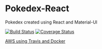 # Pokedex-React
Pokedex created using React and Material-UI

[![Build Status](https://travis-ci.org/dipernaa/Pokedex-React.svg?branch=master)](https://travis-ci.org/dipernaa/Pokedex-React)
[![Coverage Status](https://coveralls.io/repos/github/dipernaa/pokedex-react/badge.svg?branch=master)](https://coveralls.io/github/dipernaa/pokedex-react?branch=master)

[AWS using Travis and Docker](http://ec2-18-220-239-129.us-east-2.compute.amazonaws.com/)
